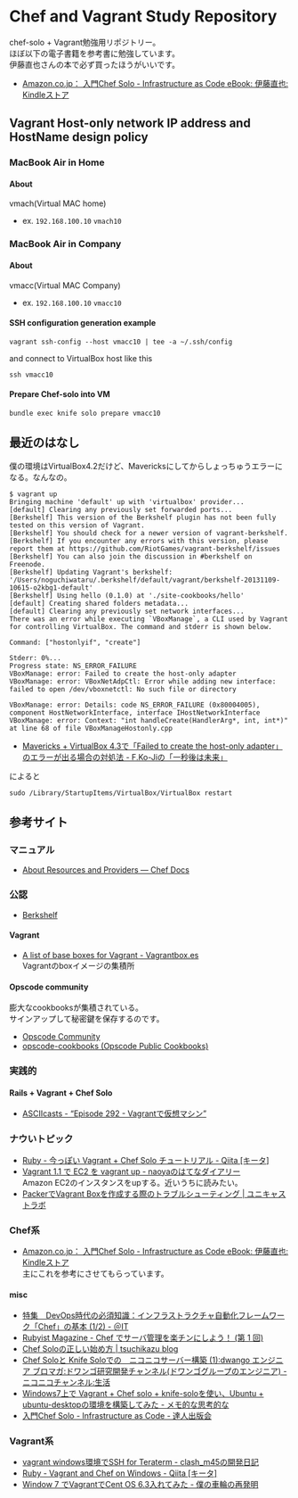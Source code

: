 # Chef and Vagrant Study Repository

chef-solo + Vagrant勉強用リポジトリー。  
ほぼ以下の電子書籍を参考書に勉強しています。  
伊藤直也さんの本で必ず買ったほうがいいです。

- [Amazon.co.jp： 入門Chef Solo - Infrastructure as Code eBook: 伊藤直也: Kindleストア](http://www.amazon.co.jp/%E5%85%A5%E9%96%80Chef-Solo-Infrastructure-Code-ebook/dp/B00BSPH158)

## Vagrant Host-only network IP address and HostName design policy

### MacBook Air in Home

#### About

vmach(Virtual MAC home)

* ex. `192.168.100.10` `vmach10`

### MacBook Air in Company

#### About

vmacc(Virtual MAC Company)

* ex. `192.168.100.10` `vmacc10`

#### SSH configuration generation example

```
vagrant ssh-config --host vmacc10 | tee -a ~/.ssh/config
```

and connect to VirtualBox host like this

```
ssh vmacc10
```

#### Prepare Chef-solo into VM

```
bundle exec knife solo prepare vmacc10
```

## 最近のはなし

僕の環境はVirtualBox4.2だけど、Mavericksにしてからしょっちゅうエラーになる。なんなの。

```
$ vagrant up
Bringing machine 'default' up with 'virtualbox' provider...
[default] Clearing any previously set forwarded ports...
[Berkshelf] This version of the Berkshelf plugin has not been fully tested on this version of Vagrant.
[Berkshelf] You should check for a newer version of vagrant-berkshelf.
[Berkshelf] If you encounter any errors with this version, please report them at https://github.com/RiotGames/vagrant-berkshelf/issues
[Berkshelf] You can also join the discussion in #berkshelf on Freenode.
[Berkshelf] Updating Vagrant's berkshelf: '/Users/noguchiwataru/.berkshelf/default/vagrant/berkshelf-20131109-10615-o2kbg1-default'
[Berkshelf] Using hello (0.1.0) at './site-cookbooks/hello'
[default] Creating shared folders metadata...
[default] Clearing any previously set network interfaces...
There was an error while executing `VBoxManage`, a CLI used by Vagrant
for controlling VirtualBox. The command and stderr is shown below.

Command: ["hostonlyif", "create"]

Stderr: 0%...
Progress state: NS_ERROR_FAILURE
VBoxManage: error: Failed to create the host-only adapter
VBoxManage: error: VBoxNetAdpCtl: Error while adding new interface: failed to open /dev/vboxnetctl: No such file or directory

VBoxManage: error: Details: code NS_ERROR_FAILURE (0x80004005), component HostNetworkInterface, interface IHostNetworkInterface
VBoxManage: error: Context: "int handleCreate(HandlerArg*, int, int*)" at line 68 of file VBoxManageHostonly.cpp
```

- [Mavericks + VirtualBox 4.3で「Failed to create the host-only adapter」のエラーが出る場合の対処法 - F.Ko-Jiの「一秒後は未来」](http://blog.fkoji.com/2013/10260009.html)

によると

```
sudo /Library/StartupItems/VirtualBox/VirtualBox restart
```

## 参考サイト

### マニュアル

- [About Resources and Providers — Chef Docs](http://docs.opscode.com/resource.html)

### 公認

- [Berkshelf](http://berkshelf.com/)

#### Vagrant

- [A list of base boxes for Vagrant - Vagrantbox.es](http://www.vagrantbox.es/)  
Vagrantのboxイメージの集積所

#### Opscode community

膨大なcookbooksが集積されている。  
サインアップして秘密鍵を保存するのです。

- [Opscode Community](http://community.opscode.com/cookbooks)
- [opscode-cookbooks (Opscode Public Cookbooks)](https://github.com/opscode-cookbooks)

### 実践的

#### Rails + Vagrant + Chef Solo

- [ASCIIcasts - “Episode 292 - Vagrantで仮想マシン”](http://ja.asciicasts.com/episodes/292-virtual-machines-with-vagrant)

### ナウいトピック

- [Ruby - 今っぽい Vagrant + Chef Solo チュートリアル - Qiita [キータ]](http://qiita.com/taiki45/items/b46a2f32248720ec2bae)
- [Vagrant 1.1 で EC2 を vagrant up - naoyaのはてなダイアリー](http://d.hatena.ne.jp/naoya/20130315/1363340698)  
Amazon EC2のインスタンスをupする。近いうちに読みたい。
- [PackerでVagrant Boxを作成する際のトラブルシューティング | ユニキャストラボ](http://lab.unicast.ne.jp/2013/09/09/troubleshooting-create-vagrant-box-with-packer/)

### Chef系

- [Amazon.co.jp： 入門Chef Solo - Infrastructure as Code eBook: 伊藤直也: Kindleストア](http://www.amazon.co.jp/%E5%85%A5%E9%96%80Chef-Solo-Infrastructure-Code-ebook/dp/B00BSPH158)  
主にこれを参考にさせてもらっています。

#### misc

- [特集　DevOps時代の必須知識：インフラストラクチャ自動化フレームワーク「Chef」の基本 (1/2) - ＠IT](http://www.atmarkit.co.jp/ait/articles/1305/24/news003.html)
- [Rubyist Magazine - Chef でサーバ管理を楽チンにしよう！ (第 1 回)](http://magazine.rubyist.net/?0035-ChefInDECOLOG)
- [Chef Soloの正しい始め方 | tsuchikazu blog](http://tsuchikazu.net/chef_solo_start/)
- [Chef Soloと Knife Soloでの　ニコニコサーバー構築 (1):dwango エンジニア ブロマガ:ドワンゴ研究開発チャンネル(ドワンゴグループのエンジニア) - ニコニコチャンネル:生活](http://ch.nicovideo.jp/dwango-engineer/blomaga/ar311555)
- [Windows7上で Vagrant + Chef solo + knife-soloを使い、Ubuntu + ubuntu-desktopの環境を構築してみた - メモ的な思考的な](http://d.hatena.ne.jp/thinkAmi/20130407/1365310673)
- [入門Chef Solo - Infrastructure as Code - 達人出版会](http://tatsu-zine.com/books/chef-solo)

### Vagrant系

- [vagrant windows環境でSSH for Teraterm - clash_m45の開発日記](http://d.hatena.ne.jp/clash_m45/20130716/1373975271)
- [Ruby - Vagrant and Chef on Windows - Qiita [キータ]](http://qiita.com/ogomr/items/98a33f47f6ba050adac4)
- [Window 7 でVagrantでCent OS 6.3入れてみた - 僕の車輪の再発明](http://kazuph.hateblo.jp/entry/2013/02/05/234243)
